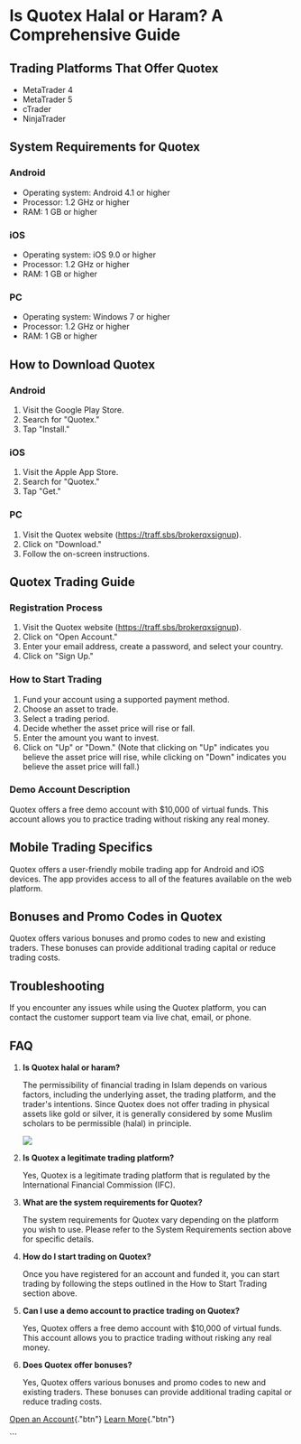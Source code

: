 # Is Quotex Halal or Haram? A Comprehensive Guide

## Trading Platforms That Offer Quotex

-   MetaTrader 4
-   MetaTrader 5
-   cTrader
-   NinjaTrader

## System Requirements for Quotex

### Android

-   Operating system: Android 4.1 or higher
-   Processor: 1.2 GHz or higher
-   RAM: 1 GB or higher

### iOS

-   Operating system: iOS 9.0 or higher
-   Processor: 1.2 GHz or higher
-   RAM: 1 GB or higher

### PC

-   Operating system: Windows 7 or higher
-   Processor: 1.2 GHz or higher
-   RAM: 1 GB or higher

## How to Download Quotex

### Android

1.  Visit the Google Play Store.
2.  Search for "Quotex."
3.  Tap "Install."

### iOS

1.  Visit the Apple App Store.
2.  Search for "Quotex."
3.  Tap "Get."

### PC

1.  Visit the Quotex website (https://traff.sbs/brokerqxsignup).
2.  Click on "Download."
3.  Follow the on-screen instructions.

## Quotex Trading Guide

### Registration Process

1.  Visit the Quotex website (https://traff.sbs/brokerqxsignup).
2.  Click on "Open Account."
3.  Enter your email address, create a password, and select your
    country.
4.  Click on "Sign Up."

### How to Start Trading

1.  Fund your account using a supported payment method.
2.  Choose an asset to trade.
3.  Select a trading period.
4.  Decide whether the asset price will rise or fall.
5.  Enter the amount you want to invest.
6.  Click on "Up" or "Down." (Note that clicking on
    "Up" indicates you believe the asset price will rise, while
    clicking on "Down" indicates you believe the asset price will
    fall.)

### Demo Account Description

Quotex offers a free demo account with \$10,000 of virtual funds. This
account allows you to practice trading without risking any real money.

## Mobile Trading Specifics

Quotex offers a user-friendly mobile trading app for Android and iOS
devices. The app provides access to all of the features available on the
web platform.

## Bonuses and Promo Codes in Quotex

Quotex offers various bonuses and promo codes to new and existing
traders. These bonuses can provide additional trading capital or reduce
trading costs.

## Troubleshooting

If you encounter any issues while using the Quotex platform, you can
contact the customer support team via live chat, email, or phone.

## FAQ

1.  **Is Quotex halal or haram?**

    The permissibility of financial trading in Islam depends on various
    factors, including the underlying asset, the trading platform, and
    the trader\'s intentions. Since Quotex does not offer trading in
    physical assets like gold or silver, it is generally considered by
    some Muslim scholars to be permissible (halal) in principle.

    [![](https://static.quotex.io/files/4_en/300_250.jpg)](https://traff.sbs/brokerqxlid)

2.  **Is Quotex a legitimate trading platform?**

    Yes, Quotex is a legitimate trading platform that is regulated by
    the International Financial Commission (IFC).

3.  **What are the system requirements for Quotex?**

    The system requirements for Quotex vary depending on the platform
    you wish to use. Please refer to the System Requirements section
    above for specific details.

4.  **How do I start trading on Quotex?**

    Once you have registered for an account and funded it, you can start
    trading by following the steps outlined in the How to Start Trading
    section above.

5.  **Can I use a demo account to practice trading on Quotex?**

    Yes, Quotex offers a free demo account with \$10,000 of virtual
    funds. This account allows you to practice trading without risking
    any real money.

6.  **Does Quotex offer bonuses?**

    Yes, Quotex offers various bonuses and promo codes to new and
    existing traders. These bonuses can provide additional trading
    capital or reduce trading costs.

[Open an
Account](\%22https://traff.sbs/brokerqxsignup\%22){."btn"} [Learn
More](\%22https://traff.sbs/brokerqxsignup\%22){."btn"}

\`\`\`

